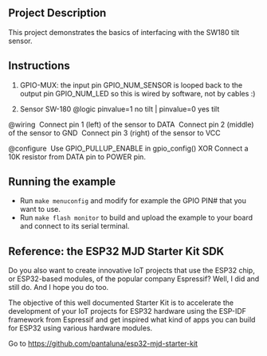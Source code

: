 ## Project Description
This project demonstrates the basics of interfacing with the SW180 tilt sensor.

## Instructions

1. GPIO-MUX: the input pin GPIO_NUM_SENSOR is looped back to the output pin GPIO_NUM_LED so this is wired by software, not by cables :)

2. Sensor SW-180
@logic
    pinvalue=1 no tilt | pinvalue=0 yes tilt

@wiring
​    Connect pin 1 (left) of the sensor to DATA
​    Connect pin 2 (middle) of the sensor to GND
​    Connect pin 3 (right) of the sensor to VCC

@configure
​    Use GPIO_PULLUP_ENABLE in gpio_config() XOR Connect a 10K resistor from DATA pin to POWER pin.

## Running the example
- Run `make menuconfig` and modify for example the GPIO PIN# that you want to use.
- Run `make flash monitor` to build and upload the example to your board and connect to its serial terminal.



## Reference: the ESP32 MJD Starter Kit SDK

Do you also want to create innovative IoT projects that use the ESP32 chip, or ESP32-based modules, of the popular company Espressif? Well, I did and still do. And I hope you do too.

The objective of this well documented Starter Kit is to accelerate the development of your IoT projects for ESP32 hardware using the ESP-IDF framework from Espressif and get inspired what kind of apps you can build for ESP32 using various hardware modules.

Go to https://github.com/pantaluna/esp32-mjd-starter-kit

